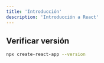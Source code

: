 ```yaml
---
title: 'Introducción'
description: 'Introducción a React'
---
```


## Verificar versión
```bash
npx create-react-app --version
```